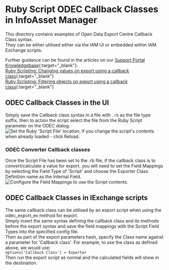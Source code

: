 # Ruby Script ODEC Callback Classes in InfoAsset Manager

This directory contains examples of Open Data Export Centre Callback Class syntax.  
They can be either utilised either via the IAM UI or embedded within IAM Exchange scripts. 


Further guidance can be found in the articles on our [Support Portal](https://innovyze.force.com/support/s/) [Knowledgebase](https://innovyze.force.com/support/s/topic/0TO0P000000IdBQWA0){:target="\_blank"}:  
[Ruby Scripting: Changing values on export using a callback class](https://innovyze.force.com/support/s/article/Ruby-Scripting-Changing-values-on-export-using-a-callback-class){:target="\_blank"}  
[Ruby Scripting: Filtering objects on export using a callback class](https://innovyze.force.com/support/s/article/Ruby-Scripting-Filtering-objects-on-export-using-a-callback-class){:target="\_blank"}  


## ODEC Callback Classes in the UI
Simply save the Callback class syntax in a file with `.rb` as the file type suffix, then to action the script select the file from the Ruby Script parameter on the ODEC dialog.  
![Set the Ruby 'Script File' location, if you change the script's contents when already loaded - click Reload.](image01.jfif)
### ODEC Converter Callback classes
Once the Script File has been set to the .rb file, if the callback class is to convert/calculate a value for export, you will need to set the Field Mappings by selecting the Field Type of 'Script' and choose the Exporter Class Definition name as the Internal Field.  
![Configure the Field Mappings to use the Script contents.](image02.jfif)

## ODEC Callback Classes in IExchange scripts
The same callback class can be utilised by an export script when using the odec_export_ex method for export.  
Simply insert the same syntax defining the callback class and its methods before the export syntax and save the field mappings with the Script Field Types into the specified config file.  
Then as part of the export parameters hash, specify the Class name against a parameter for 'Callback class'.  For example, to use the class as defined above, we would use:  
`options['Callback Class'] = Exporter`  
Then run the export script as normal and the calculated fields will show in the destination.



